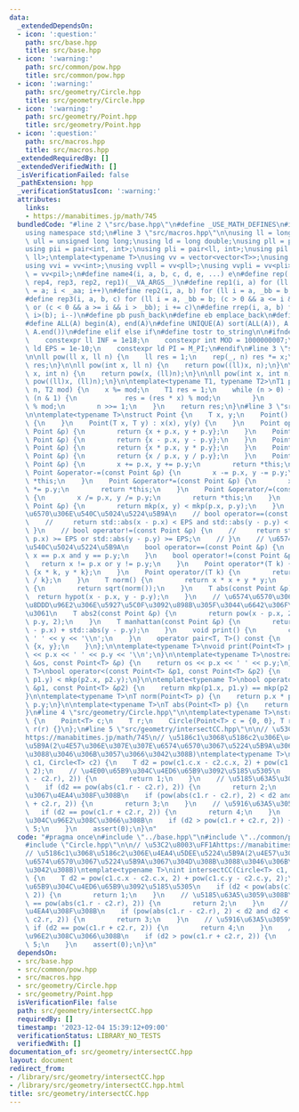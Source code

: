 ```yaml
---
data:
  _extendedDependsOn:
  - icon: ':question:'
    path: src/base.hpp
    title: src/base.hpp
  - icon: ':warning:'
    path: src/common/pow.hpp
    title: src/common/pow.hpp
  - icon: ':warning:'
    path: src/geometry/Circle.hpp
    title: src/geometry/Circle.hpp
  - icon: ':warning:'
    path: src/geometry/Point.hpp
    title: src/geometry/Point.hpp
  - icon: ':question:'
    path: src/macros.hpp
    title: src/macros.hpp
  _extendedRequiredBy: []
  _extendedVerifiedWith: []
  _isVerificationFailed: false
  _pathExtension: hpp
  _verificationStatusIcon: ':warning:'
  attributes:
    links:
    - https://manabitimes.jp/math/745
  bundledCode: "#line 2 \"src/base.hpp\"\n#define _USE_MATH_DEFINES\n#include <bits/stdc++.h>\n\
    using namespace std;\n#line 3 \"src/macros.hpp\"\n\nusing ll = long long;\nusing\
    \ ull = unsigned long long;\nusing ld = long double;\nusing pll = pair<ll, ll>;\n\
    using pii = pair<int, int>;\nusing pli = pair<ll, int>;\nusing pil = pair<int,\
    \ ll>;\ntemplate<typename T>\nusing vv = vector<vector<T>>;\nusing vvl = vv<ll>;\n\
    using vvi = vv<int>;\nusing vvpll = vv<pll>;\nusing vvpli = vv<pli>;\nusing vvpil\
    \ = vv<pil>;\n#define name4(i, a, b, c, d, e, ...) e\n#define rep(...) name4(__VA_ARGS__,\
    \ rep4, rep3, rep2, rep1)(__VA_ARGS__)\n#define rep1(i, a) for (ll i = 0, _aa\
    \ = a; i < _aa; i++)\n#define rep2(i, a, b) for (ll i = a, _bb = b; i < _bb; i++)\n\
    #define rep3(i, a, b, c) for (ll i = a, _bb = b; (c > 0 && a <= i && i < _bb)\
    \ or (c < 0 && a >= i && i > _bb); i += c)\n#define rrep(i, a, b) for (ll i=(a);\
    \ i>(b); i--)\n#define pb push_back\n#define eb emplace_back\n#define mkp make_pair\n\
    #define ALL(A) begin(A), end(A)\n#define UNIQUE(A) sort(ALL(A)), A.erase(unique(ALL(A)),\
    \ A.end())\n#define elif else if\n#define tostr to_string\n\n#ifndef CONSTANTS\n\
    \    constexpr ll INF = 1e18;\n    constexpr int MOD = 1000000007;\n    constexpr\
    \ ld EPS = 1e-10;\n    constexpr ld PI = M_PI;\n#endif\n#line 3 \"src/common/pow.hpp\"\
    \n\nll pow(ll x, ll n) {\n    ll res = 1;\n    rep(_, n) res *= x;\n    return\
    \ res;\n}\n\nll pow(int x, ll n) {\n    return pow((ll)x, n);\n}\n\nll pow(ll\
    \ x, int n) {\n    return pow(x, (ll)n);\n}\n\nll pow(int x, int n) {\n    return\
    \ pow((ll)x, (ll)n);\n}\n\ntemplate<typename T1, typename T2>\nT1 pow(T1 x, T1\
    \ n, T2 mod) {\n    x %= mod;\n    T1 res = 1;\n    while (n > 0) {\n        if\
    \ (n & 1) {\n            res = (res * x) % mod;\n        }\n        x = (x * x)\
    \ % mod;\n        n >>= 1;\n    }\n    return res;\n}\n#line 3 \"src/geometry/Point.hpp\"\
    \n\ntemplate<typename T>\nstruct Point {\n    T x, y;\n    Point() : x(0), y(0)\
    \ {\n    }\n    Point(T x, T y) : x(x), y(y) {\n    }\n    Point operator+(const\
    \ Point &p) {\n        return {x + p.x, y + p.y};\n    }\n    Point operator-(const\
    \ Point &p) {\n        return {x - p.x, y - p.y};\n    }\n    Point operator*(const\
    \ Point &p) {\n        return {x * p.x, y * p.y};\n    }\n    Point operator/(const\
    \ Point &p) {\n        return {x / p.x, y / p.y};\n    }\n    Point &operator+=(const\
    \ Point &p) {\n        x += p.x, y += p.y;\n        return *this;\n    }\n   \
    \ Point &operator-=(const Point &p) {\n        x -= p.x, y -= p.y;\n        return\
    \ *this;\n    }\n    Point &operator*=(const Point &p) {\n        x *= p.x, y\
    \ *= p.y;\n        return *this;\n    }\n    Point &operator/=(const Point &p)\
    \ {\n        x /= p.x, y /= p.y;\n        return *this;\n    }\n    bool operator<(const\
    \ Point &p) {\n        return mkp(x, y) < mkp(p.x, p.y);\n    }\n    // \u5B9F\
    \u6570\u306E\u540C\u5024\u5224\u5B9A\n    // bool operator==(const Point &p) {\n\
    \    //     return std::abs(x - p.x) < EPS and std::abs(y - p.y) < EPS;\n    //\
    \ }\n    // bool operator!=(const Point &p) {\n    //     return std::abs(x -\
    \ p.x) >= EPS or std::abs(y - p.y) >= EPS;\n    // }\n    // \u6574\u6570\u306E\
    \u540C\u5024\u5224\u5B9A\n    bool operator==(const Point &p) {\n        return\
    \ x == p.x and y == p.y;\n    }\n    bool operator!=(const Point &p) {\n     \
    \   return x != p.x or y != p.y;\n    }\n    Point operator*(T k) {\n        return\
    \ {x * k, y * k};\n    }\n    Point operator/(T k) {\n        return {x / k, y\
    \ / k};\n    }\n    T norm() {\n        return x * x + y * y;\n    }\n    T abs()\
    \ {\n        return sqrt(norm());\n    }\n    T abs(const Point &p) {\n      \
    \  return hypot(x - p.x, y - p.y);\n    }\n    // \u6574\u6570\u306E\u307E\u307E\
    \u8DDD\u96E2\u306E\u5927\u5C0F\u3092\u898B\u305F\u3044\u6642\u306F\u3053\u3063\
    \u3061\n    T abs2(const Point &p) {\n        return pow(x - p.x, 2) + pow(y -\
    \ p.y, 2);\n    }\n    T manhattan(const Point &p) {\n        return std::abs(x\
    \ - p.x) + std::abs(y - p.y);\n    }\n    void print() {\n        cout << x <<\
    \ ' ' << y << '\\n';\n    }\n    operator pair<T, T>() const {\n        return\
    \ {x, y};\n    }\n};\n\ntemplate<typename T>\nvoid print(Point<T> p) {\n    cout\
    \ << p.x << ' ' << p.y << '\\n';\n}\n\ntemplate<typename T>\nostream &operator<<(ostream\
    \ &os, const Point<T> &p) {\n    return os << p.x << ' ' << p.y;\n}\n\ntemplate<typename\
    \ T>\nbool operator<(const Point<T> &p1, const Point<T> &p2) {\n    return mkp(p1.x,\
    \ p1.y) < mkp(p2.x, p2.y);\n}\n\ntemplate<typename T>\nbool operator==(const Point<T>\
    \ &p1, const Point<T> &p2) {\n    return mkp(p1.x, p1.y) == mkp(p2.x, p2.y);\n\
    }\n\ntemplate<typename T>\nT norm(Point<T> p) {\n    return p.x * p.x + p.y *\
    \ p.y;\n}\n\ntemplate<typename T>\nT abs(Point<T> p) {\n    return sqrt(norm(p));\n\
    }\n#line 4 \"src/geometry/Circle.hpp\"\n\ntemplate<typename T>\nstruct Circle\
    \ {\n    Point<T> c;\n    T r;\n    Circle(Point<T> c = {0, 0}, T r = 0) : c(c),\
    \ r(r) {}\n};\n#line 5 \"src/geometry/intersectCC.hpp\"\n\n// \u53C2\u8003\uFF1A\
    https://manabitimes.jp/math/745\n// \u5186c1\u3068\u5186c2\u306E\u4EA4\u5DEE\u5224\
    \u5B9A(2\u4E57\u306E\u307E\u307E\u6574\u6570\u3067\u5224\u5B9A\u3067\u304D\u308B\
    \u3088\u3046\u306B\u3057\u3066\u3042\u308B)\ntemplate<typename T>\nint intersectCC(Circle<T>\
    \ c1, Circle<T> c2) {\n    T d2 = pow(c1.c.x - c2.c.x, 2) + pow(c1.c.y - c2.c.y,\
    \ 2);\n    // \u4E00\u65B9\u304C\u4ED6\u65B9\u3092\u5185\u5305\n    if (d2 < pow(abs(c1.r\
    \ - c2.r), 2)) {\n        return 1;\n    }\n    // \u5185\u63A5\u3059\u308B\n\
    \    if (d2 == pow(abs(c1.r - c2.r), 2)) {\n        return 2;\n    }\n    // 2\u70B9\
    \u3067\u4EA4\u308F\u308B\n    if (pow(abs(c1.r - c2.r), 2) < d2 and d2 < pow(c1.r\
    \ + c2.r, 2)) {\n        return 3;\n    }\n    // \u5916\u63A5\u3059\u308B\n \
    \   if (d2 == pow(c1.r + c2.r, 2)) {\n        return 4;\n    }\n    // 2\u5186\
    \u304C\u96E2\u308C\u3066\u308B\n    if (d2 > pow(c1.r + c2.r, 2)) {\n        return\
    \ 5;\n    }\n    assert(0);\n}\n"
  code: "#pragma once\n#include \"../base.hpp\"\n#include \"../common/pow.hpp\"\n\
    #include \"Circle.hpp\"\n\n// \u53C2\u8003\uFF1Ahttps://manabitimes.jp/math/745\n\
    // \u5186c1\u3068\u5186c2\u306E\u4EA4\u5DEE\u5224\u5B9A(2\u4E57\u306E\u307E\u307E\
    \u6574\u6570\u3067\u5224\u5B9A\u3067\u304D\u308B\u3088\u3046\u306B\u3057\u3066\
    \u3042\u308B)\ntemplate<typename T>\nint intersectCC(Circle<T> c1, Circle<T> c2)\
    \ {\n    T d2 = pow(c1.c.x - c2.c.x, 2) + pow(c1.c.y - c2.c.y, 2);\n    // \u4E00\
    \u65B9\u304C\u4ED6\u65B9\u3092\u5185\u5305\n    if (d2 < pow(abs(c1.r - c2.r),\
    \ 2)) {\n        return 1;\n    }\n    // \u5185\u63A5\u3059\u308B\n    if (d2\
    \ == pow(abs(c1.r - c2.r), 2)) {\n        return 2;\n    }\n    // 2\u70B9\u3067\
    \u4EA4\u308F\u308B\n    if (pow(abs(c1.r - c2.r), 2) < d2 and d2 < pow(c1.r +\
    \ c2.r, 2)) {\n        return 3;\n    }\n    // \u5916\u63A5\u3059\u308B\n   \
    \ if (d2 == pow(c1.r + c2.r, 2)) {\n        return 4;\n    }\n    // 2\u5186\u304C\
    \u96E2\u308C\u3066\u308B\n    if (d2 > pow(c1.r + c2.r, 2)) {\n        return\
    \ 5;\n    }\n    assert(0);\n}\n"
  dependsOn:
  - src/base.hpp
  - src/common/pow.hpp
  - src/macros.hpp
  - src/geometry/Circle.hpp
  - src/geometry/Point.hpp
  isVerificationFile: false
  path: src/geometry/intersectCC.hpp
  requiredBy: []
  timestamp: '2023-12-04 15:39:12+09:00'
  verificationStatus: LIBRARY_NO_TESTS
  verifiedWith: []
documentation_of: src/geometry/intersectCC.hpp
layout: document
redirect_from:
- /library/src/geometry/intersectCC.hpp
- /library/src/geometry/intersectCC.hpp.html
title: src/geometry/intersectCC.hpp
---
```

